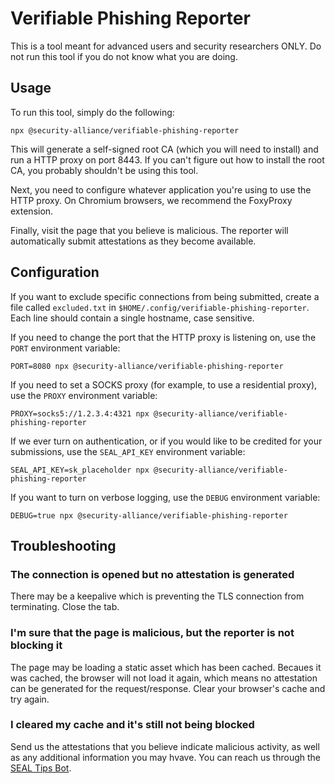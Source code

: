 # Verifiable Phishing Reporter

This is a tool meant for advanced users and security researchers ONLY. Do not run this tool if you do not know what you are doing.

## Usage

To run this tool, simply do the following:

```
npx @security-alliance/verifiable-phishing-reporter
```

This will generate a self-signed root CA (which you will need to install) and run a HTTP proxy on port 8443. If you can't figure out how to install the root CA, you probably shouldn't be using this tool.

Next, you need to configure whatever application you're using to use the HTTP proxy. On Chromium browsers, we recommend the FoxyProxy extension.

Finally, visit the page that you believe is malicious. The reporter will automatically submit attestations as they become available.

## Configuration
If you want to exclude specific connections from being submitted, create a file called `excluded.txt` in `$HOME/.config/verifiable-phishing-reporter`. Each line should contain a single hostname, case sensitive.

If you need to change the port that the HTTP proxy is listening on, use the `PORT` environment variable:
```
PORT=8080 npx @security-alliance/verifiable-phishing-reporter
```

If you need to set a SOCKS proxy (for example, to use a residential proxy), use the `PROXY` environment variable:
```
PROXY=socks5://1.2.3.4:4321 npx @security-alliance/verifiable-phishing-reporter
```

If we ever turn on authentication, or if you would like to be credited for your submissions, use the `SEAL_API_KEY` environment variable:
```
SEAL_API_KEY=sk_placeholder npx @security-alliance/verifiable-phishing-reporter
```

If you want to turn on verbose logging, use the `DEBUG` environment variable:
```
DEBUG=true npx @security-alliance/verifiable-phishing-reporter
```

## Troubleshooting

### The connection is opened but no attestation is generated
There may be a keepalive which is preventing the TLS connection from terminating. Close the tab.

### I'm sure that the page is malicious, but the reporter is not blocking it
The page may be loading a static asset which has been cached. Becaues it was cached, the browser will not load it again, which means no attestation can be generated for the request/response. Clear your browser's cache and try again.

### I cleared my cache and it's still not being blocked
Send us the attestations that you believe indicate malicious activity, as well as any additional information you may hvave. You can reach us through the [SEAL Tips Bot](https://t.me/seal_tips_bot).
